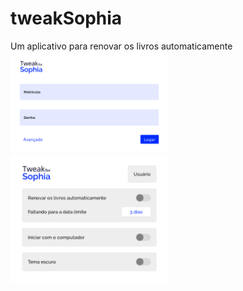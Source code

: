 # tweakSophia
Um aplicativo para renovar os livros automaticamente
<img src="https://github.com/GeovaneSchmitz/tweakSophia/blob/master/screenshot.png" width="50%">
<img src="https://github.com/GeovaneSchmitz/tweakSophia/blob/master/screenshot1.png" width="50%">

